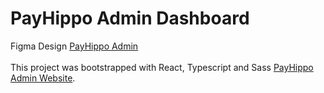 # PayHippo Admin Dashboard

Figma Design [PayHippo Admin](https://www.figma.com/file/TUJKV2WaXyrOlgg7ueO6In/PayHippo?node-id=6%3A2)  
<br />
This project was bootstrapped with React, Typescript and Sass [PayHippo Admin Website](https://payhippo-admin.netlify.app/).
